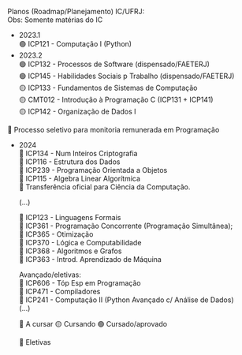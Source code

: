 Planos (Roadmap/Planejamento) IC/UFRJ:<br>
Obs: Somente matérias do IC

- 2023.1<br>
  🟢 ICP121 - Computação I (Python)
- 2023.2<br>
  🟢 ICP132 - Processos de Software (dispensado/FAETERJ)<br>
  🟢 ICP145 - Habilidades Sociais p Trabalho (dispensado/FAETERJ)<br>
  🟡 ICP133 - Fundamentos de Sistemas de Computação <br>
  🟡 CMT012 - Introdução à Programação C (ICP131 + ICP141)<br>
  🟡 ICP142 - Organização de Dados I<br>

🔵 Processo seletivo para monitoria remunerada em Programação<br>
- 2024<br>
  🔴 ICP134 - Num Inteiros Criptografia<br>
  🔴 ICP116 - Estrutura dos Dados<br>
  🔴 ICP239 - Programação Orientada a Objetos<br>
  🔴 ICP115 - Algebra Linear Algorítmica<br>
  🔴 Transferência oficial para Ciência da Computação.

  (...)

  🔴 ICP123 - Linguagens Formais<br>
  🔴 ICP361 - Programação Concorrente (Programação Simultânea);<br>
  🔴 ICP365 - Otimização<br>
  🔴 ICP370 - Lógica e Computabilidade<br>
  🔴 ICP368 - Algoritmos e Grafos<br>
  🔴 ICP363 - Introd. Aprendizado de Máquina<br>

   Avançado/eletivas:<br>
  🔵 ICP606 - Tóp Esp em Programação<br>
  🔵 ICP471 - Compiladores<br>
  🔵 ICP241 - Computação II (Python Avançado c/ Análise de Dados)<br>
  (...)

  🔴 A cursar
  🟡 Cursando
  🟢 Cursado/aprovado
  
  🔵 Eletivas
